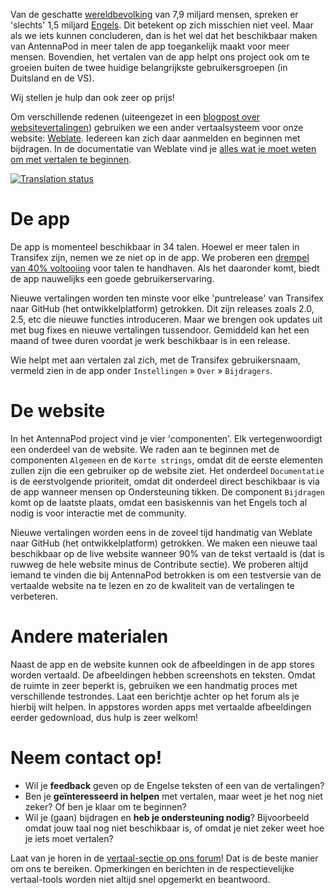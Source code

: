 Van de geschatte [wereldbevolking](https://nl.wikipedia.org/wiki/Wereldbevolking) van 7,9 miljard mensen, spreken er 'slechts' 1,5 miljard [Engels](https://www.ethnologue.com/insights/ethnologue200/). Dit betekent op zich misschien niet veel. Maar als we iets kunnen concluderen, dan is het wel dat het beschikbaar maken van AntennaPod in meer talen de app toegankelijk maakt voor meer mensen. Bovendien, het vertalen van de app helpt ons project ook om te groeien buiten de twee huidige belangrijkste gebruikersgroepen (in Duitsland en de VS).

Wij stellen je hulp dan ook zeer op prijs!

Om verschillende redenen (uiteengezet in een [blogpost over websitevertalingen](/blog/2022/01/website-vertalingen)) gebruiken we een ander vertaalsysteem voor onze website: [Weblate](https://hosted.weblate.org/projects/antennapod/). Iedereen kan zich daar aanmelden en beginnen met bijdragen. In de documentatie van Weblate vind je [alles wat je moet weten om met vertalen te beginnen](https://docs.weblate.org/en/latest/user/translating.html).

[![Translation status](https://hosted.weblate.org/widget/antennapod/horizontal-auto.svg)](https://hosted.weblate.org/engage/antennapod/)

# De app

De app is momenteel beschikbaar in 34 talen. Hoewel er meer talen in Transifex zijn, nemen we ze niet op in de app. We proberen een [drempel van 40% voltooiing](https://github.com/AntennaPod/AntennaPod/pull/4112) voor talen te handhaven. Als het daaronder komt, biedt de app nauwelijks een goede gebruikerservaring.

Nieuwe vertalingen worden ten minste voor elke 'puntrelease' van Transifex naar GitHub (het ontwikkelplatform) getrokken. Dit zijn releases zoals 2.0, 2.5, etc die nieuwe functies introduceren. Maar we brengen ook updates uit met bug fixes en nieuwe vertalingen tussendoor. Gemiddeld kan het een maand of twee duren voordat je werk beschikbaar is in een release.

Wie helpt met aan vertalen zal zich, met de Transifex gebruikersnaam, vermeld zien in de app onder `Instellingen` » `Over` » `Bijdragers`.

# De website

In het AntennaPod project vind je vier 'componenten'. Elk vertegenwoordigt een onderdeel van de website. We raden aan te beginnen met de componenten `Algemeen` en de `Korte strings`, omdat dit de eerste elementen zullen zijn die een gebruiker op de website ziet. Het onderdeel `Documentatie` is de eerstvolgende prioriteit, omdat dit onderdeel direct beschikbaar is via de app wanneer mensen op Ondersteuning tikken. De component `Bijdragen` komt op de laatste plaats, omdat een basiskennis van het Engels toch al nodig is voor interactie met de community.

Nieuwe vertalingen worden eens in de zoveel tijd handmatig van Weblate naar GitHub (het ontwikkelplatform) getrokken. We maken een nieuwe taal beschikbaar op de live website wanneer 90% van de tekst vertaald is (dat is ruwweg de hele website minus de Contribute sectie). We proberen altijd iemand te vinden die bij AntennaPod betrokken is om een testversie van de vertaalde website na te lezen en zo de kwaliteit van de vertalingen te verbeteren.

# Andere materialen

Naast de app en de website kunnen ook de afbeeldingen in de app stores worden vertaald. De afbeeldingen hebben screenshots en teksten. Omdat de ruimte in zeer beperkt is, gebruiken we een handmatig proces met verschillende testrondes. Laat een berichtje achter op het forum als je hierbij wilt helpen. In appstores worden apps met vertaalde afbeeldingen eerder gedownload, dus hulp is zeer welkom!

# Neem contact op!

* Wil je **feedback** geven op de Engelse teksten of een van de vertalingen?
* Ben je **geïnteresseerd in helpen** met vertalen, maar weet je het nog niet zeker? Of ben je klaar om te beginnen?
* Wil je (gaan) bijdragen en **heb je ondersteuning nodig**? Bijvoorbeeld omdat jouw taal nog niet beschikbaar is, of omdat je niet zeker weet hoe je iets moet vertalen?

Laat van je horen in de [vertaal-sectie op ons forum](https://forum.antennapod.org/c/translations/11)! Dat is de beste manier om ons te bereiken. Opmerkingen en berichten in de respectievelijke vertaal-tools worden niet altijd snel opgemerkt en beantwoord.
